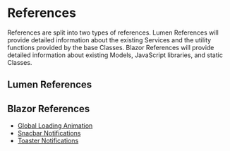 # References

References are split into two types of references. Lumen References will provide detailed information about the existing Services and the utility functions provided by the base Classes. Blazor References will provide detailed information about existing Models, JavaScript libraries, and static Classes.

## Lumen References


## Blazor References

- [Global Loading Animation](/references/global-loading-animation)
- [Snacbar Notifications](/references/snackbar-notifications)
- [Toaster Notifications](/references/toaster-notifications)